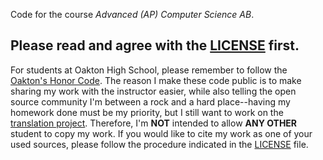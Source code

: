 Code for the course *Advanced (AP) Computer Science AB*.

## Please read and agree with the [LICENSE](./LICENSE) first.

For students at Oakton High School, please remember to follow the [Oakton's Honor Code](https://oaktonhs.fcps.edu/academics/honor-code). The reason I make these code public is to make sharing my work with the instructor easier, while also telling the open source community I'm between a rock and a hard place--having my homework done must be my priority, but I still want to work on the [translation project](https://github.com/ApolloZhu/Developing-iOS-10-Apps-with-Swift). Therefore, I'm **NOT** intended to allow **ANY OTHER** student to copy my work. If you would like to cite my work as one of your used sources, please follow the procedure indicated in the [LICENSE](./LICENSE) file.

